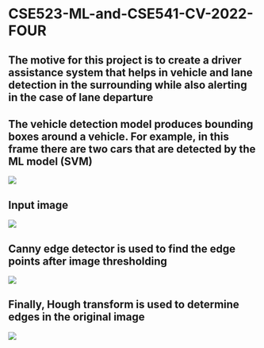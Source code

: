 # CSE523-ML-and-CSE541-CV-2022-FOUR

## The motive for this project is to create a driver assistance system that helps in vehicle and lane detection in the surrounding while also alerting in the case of lane departure

## The vehicle detection model produces bounding boxes around a vehicle. For example, in this frame there are two cars that are detected by the ML model (SVM)
![](https://i.imgur.com/60SP1Su.jpg)

## Input image
![](https://i.imgur.com/6rKHZiV.png)

## Canny edge detector is used to find the edge points after image thresholding
![](https://i.imgur.com/jD79C9r.png)

## Finally, Hough transform is used to determine edges in the original image
![](https://i.imgur.com/PPwvPTi.png)
















